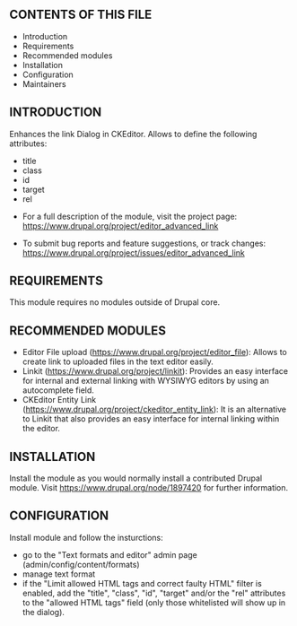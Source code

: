 ## CONTENTS OF THIS FILE

- Introduction
- Requirements
- Recommended modules
- Installation
- Configuration
- Maintainers

## INTRODUCTION

Enhances the link Dialog in CKEditor.
Allows to define the following attributes:

- title
- class
- id
- target
- rel

* For a full description of the module, visit the project page:
  https://www.drupal.org/project/editor_advanced_link

* To submit bug reports and feature suggestions, or track changes:
  https://www.drupal.org/project/issues/editor_advanced_link

## REQUIREMENTS

This module requires no modules outside of Drupal core.

## RECOMMENDED MODULES

- Editor File upload (https://www.drupal.org/project/editor_file):
  Allows to create link to uploaded files in the text editor easily.
- Linkit (https://www.drupal.org/project/linkit):
  Provides an easy interface for internal and external linking with WYSIWYG
  editors by using an autocomplete field.
- CKEditor Entity Link (https://www.drupal.org/project/ckeditor_entity_link):
  It is an alternative to Linkit that also provides an easy interface for
  internal linking within the editor.

## INSTALLATION

Install the module as you would normally install a contributed Drupal module.
Visit https://www.drupal.org/node/1897420 for further information.

## CONFIGURATION

Install module and follow the insturctions:

- go to the "Text formats and editor" admin page (admin/config/content/formats)
- manage text format
- if the "Limit allowed HTML tags and correct faulty HTML" filter is enabled, 
  add the "title", "class", "id", "target" and/or the "rel" attributes to the
  "allowed HTML tags" field (only those whitelisted will show up in the dialog).
